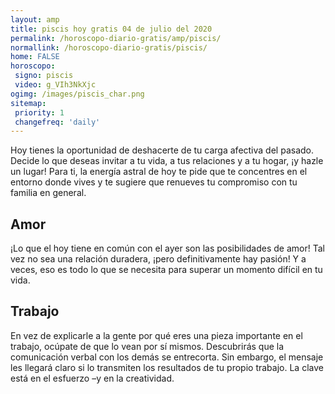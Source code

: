 ```yaml
---
layout: amp
title: piscis hoy gratis 04 de julio del 2020 
permalink: /horoscopo-diario-gratis/amp/piscis/
normallink: /horoscopo-diario-gratis/piscis/
home: FALSE
horoscopo:
 signo: piscis
 video: g_VIh3NkXjc
ogimg: /images/piscis_char.png
sitemap:
 priority: 1
 changefreq: 'daily'
---
```



Hoy tienes la oportunidad de deshacerte de tu carga afectiva del pasado. Decide lo que deseas invitar a tu vida, a tus relaciones y a tu hogar, ¡y hazle un lugar! Para ti, la energía astral de hoy te pide que te concentres en el entorno donde vives y te sugiere que renueves tu compromiso con tu familia en general.

## Amor

¡Lo que el hoy tiene en común con el ayer son las posibilidades de amor! Tal vez no sea una relación duradera, ¡pero definitivamente hay pasión! Y a veces, eso es todo lo que se necesita para superar un momento difícil en tu vida.

## Trabajo

En vez de explicarle a la gente por qué eres una pieza importante en el trabajo, ocúpate de que lo vean por sí mismos. Descubrirás que la comunicación verbal con los demás se entrecorta. Sin embargo, el mensaje les llegará claro si lo transmiten los resultados de tu propio trabajo. La clave está en el esfuerzo –y en la creatividad.